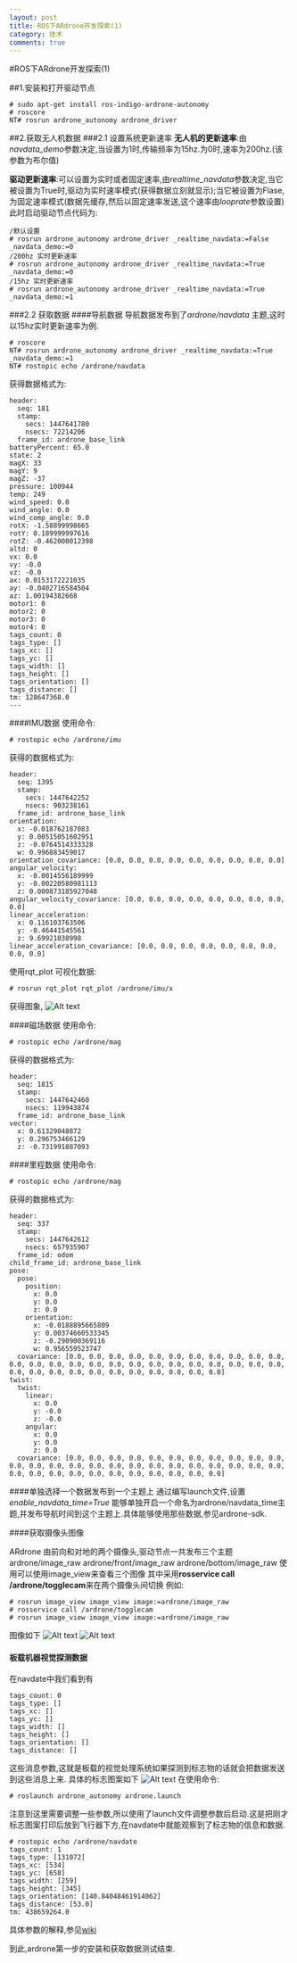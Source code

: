 ```yaml
---
layout: post
title: ROS下ARdrone开发探索(1)
category: 技术
comments: true
---
```


#ROS下ARdrone开发探索(1)

##1.安装和打开驱动节点
```
# sudo apt-get install ros-indigo-ardrone-autonomy
# roscore
NT# rosrun ardrone_autonomy ardrone_driver
```

##2.获取无人机数据
###2.1 设置系统更新速率
**无人机的更新速率**:由*navdata_demo*参数决定,当设置为1时,传输频率为15hz.为0时,速率为200hz.(该参数为布尔值)

**驱动更新速率**:可以设置为实时或者固定速率,由*realtime_navdata*参数决定,当它被设置为True时,驱动为实时速率模式(获得数据立刻就显示);当它被设置为Flase,为固定速率模式(数据先缓存,然后以固定速率发送,这个速率由*looprate*参数设置)
此时启动驱动节点代码为:

```
/默认设置
# rosrun ardrone_autonomy ardrone_driver _realtime_navdata:=False _navdata_demo:=0
/200hz 实时更新速率
# rosrun ardrone_autonomy ardrone_driver _realtime_navdata:=True _navdata_demo:=0
/15hz 实时更新速率
# rosrun ardrone_autonomy ardrone_driver _realtime_navdata:=True _navdata_demo:=1
```
###2.2 获取数据
####导航数据
导航数据发布到了*ardrone/navdata* 主题,这时以15hz实时更新速率为例.
```
# roscore
NT# rosrun ardrone_autonomy ardrone_driver _realtime_navdata:=True _navdata_demo:=1
NT# rostopic echo /ardrone/navdata 
```
获得数据格式为:
```
header: 
  seq: 181
  stamp: 
    secs: 1447641780
    nsecs: 72214206
  frame_id: ardrone_base_link
batteryPercent: 65.0
state: 2
magX: 33
magY: 9
magZ: -37
pressure: 100944
temp: 249
wind_speed: 0.0
wind_angle: 0.0
wind_comp_angle: 0.0
rotX: -1.58899998665
rotY: 0.189999997616
rotZ: -0.462000012398
altd: 0
vx: 0.0
vy: -0.0
vz: -0.0
ax: 0.0153172221035
ay: -0.0402716584504
az: 1.00194382668
motor1: 0
motor2: 0
motor3: 0
motor4: 0
tags_count: 0
tags_type: []
tags_xc: []
tags_yc: []
tags_width: []
tags_height: []
tags_orientation: []
tags_distance: []
tm: 128647368.0
---
```
####IMU数据
使用命令:
```
# rostopic echo /ardrone/imu
```
获得的数据格式为:
```
header: 
  seq: 1395
  stamp: 
    secs: 1447642252
    nsecs: 903238161
  frame_id: ardrone_base_link
orientation: 
  x: -0.018762187083
  y: 0.00515051602951
  z: -0.0764514333328
  w: 0.996883459017
orientation_covariance: [0.0, 0.0, 0.0, 0.0, 0.0, 0.0, 0.0, 0.0, 0.0]
angular_velocity: 
  x: -0.0014556189999
  y: -0.00220580981113
  z: 0.000873185927048
angular_velocity_covariance: [0.0, 0.0, 0.0, 0.0, 0.0, 0.0, 0.0, 0.0, 0.0]
linear_acceleration: 
  x: 0.116103763506
  y: -0.46441545561
  z: 9.69921030998
linear_acceleration_covariance: [0.0, 0.0, 0.0, 0.0, 0.0, 0.0, 0.0, 0.0, 0.0]
```
使用rqt_plot 可视化数据:
```
# rosrun rqt_plot rqt_plot /ardrone/imu/x
```
获得图象,
![Alt text](./IMU_plot.png)

####磁场数据
使用命令:
```
# rostopic echo /ardrone/mag
```
获得的数据格式为:
```
header: 
  seq: 1815
  stamp: 
    secs: 1447642460
    nsecs: 119943874
  frame_id: ardrone_base_link
vector: 
  x: 0.61329048872
  y: 0.296753466129
  z: -0.731991887093
```

####里程数据
使用命令:
```
# rostopic echo /ardrone/mag
```
获得的数据格式为:
```
header: 
  seq: 337
  stamp: 
    secs: 1447642612
    nsecs: 657935907
  frame_id: odom
child_frame_id: ardrone_base_link
pose: 
  pose: 
    position: 
      x: 0.0
      y: 0.0
      z: 0.0
    orientation: 
      x: -0.0188895665809
      y: 0.00374660533345
      z: -0.290900369116
      w: 0.956559523747
  covariance: [0.0, 0.0, 0.0, 0.0, 0.0, 0.0, 0.0, 0.0, 0.0, 0.0, 0.0, 0.0, 0.0, 0.0, 0.0, 0.0, 0.0, 0.0, 0.0, 0.0, 0.0, 0.0, 0.0, 0.0, 0.0, 0.0, 0.0, 0.0, 0.0, 0.0, 0.0, 0.0, 0.0, 0.0, 0.0, 0.0]
twist: 
  twist: 
    linear: 
      x: 0.0
      y: -0.0
      z: -0.0
    angular: 
      x: 0.0
      y: 0.0
      z: 0.0
  covariance: [0.0, 0.0, 0.0, 0.0, 0.0, 0.0, 0.0, 0.0, 0.0, 0.0, 0.0, 0.0, 0.0, 0.0, 0.0, 0.0, 0.0, 0.0, 0.0, 0.0, 0.0, 0.0, 0.0, 0.0, 0.0, 0.0, 0.0, 0.0, 0.0, 0.0, 0.0, 0.0, 0.0, 0.0, 0.0, 0.0]
```
####单独选择一个数据发布到一个主题上
通过编写launch文件,设置*enable_navdata_time=True* 能够单独开启一个命名为ardrone/navdata_time主题,并发布导航时间到这个主题上.具体能够使用那些数据,参见ardrone-sdk.

####获取摄像头图像

ARdrone 由前向和对地的两个摄像头,驱动节点一共发布三个主题
ardrone/image_raw
ardrone/front/image_raw
ardrone/bottom/image_raw
使用可以使用image_view来查看三个图像
其中采用**rosservice call /ardrone/togglecam**来在两个摄像头间切换
例如:
```
# rosrun image_view image_view image:=ardrone/image_raw
# rosservice call /ardrone/togglecam
# rosrun image_view image_view image:=ardrone/image_raw
```
图像如下
![Alt text](./front_camera.png) ![Alt text](./bottom_camera.png)


#### 板载机器视觉探测数据
在navdate中我们看到有
```
tags_count: 0
tags_type: []
tags_xc: []
tags_yc: []
tags_width: []
tags_height: []
tags_orientation: []
tags_distance: []
```
这些消息参数,这就是板载的视觉处理系统如果探测到标志物的话就会把数据发送到这些消息上来.
具体的标志图案如下
![Alt text](./special_tag.png)
在使用命令:
```
# roslaunch ardrone_autonomy ardrone.launch 
```
注意到这里需要调整一些参数,所以使用了launch文件调整参数后启动.这是把刚才标志图案打印后放到飞行器下方,在navdate中就能观察到了标志物的信息和数据.
```
# rostopic echo /ardrone/navdate
tags_count: 1
tags_type: [131072]
tags_xc: [534]
tags_yc: [658]
tags_width: [259]
tags_height: [345]
tags_orientation: [140.84048461914062]
tags_distance: [53.0]
tm: 438659264.0
```
具体参数的解释,参见[wiki](https://github.com/AutonomyLab/ardrone_autonomy/wiki/AR-Drone-Parameters)

到此,ardrone第一步的安装和获取数据测试结束.
